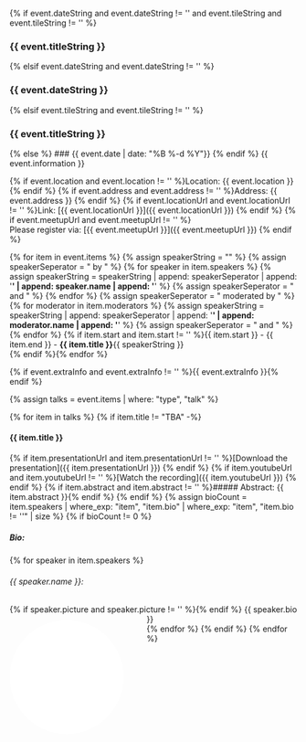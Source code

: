 {% if event.dateString and event.dateString != '' and event.tileString and event.tileString != '' %}
<h3 id="{{ event.dateString | replace: " ", "-" | downcase }}">{{ event.titleString }}</h3>
{% elsif event.dateString and event.dateString != '' %}
<h3 id="{{ event.dateString | replace: " ", "-" | downcase }}">{{ event.dateString }}</h3>
{% elsif event.tileString and event.tileString != '' %}
<h3 id="{{ event.date | date: "%B %-d %Y" | replace: " ", "-" | downcase }}">{{ event.titleString }}</h3>
{% else %}
### {{ event.date | date: "%B %-d %Y"}}
{% endif %}
{{ event.information }}  

{% if event.location and event.location != '' %}Location: {{ event.location }}  {% endif %}
{% if event.address and event.address != '' %}Address: {{ event.address }}  {% endif %}
{% if event.locationUrl and event.locationUrl != '' %}Link: [{{ event.locationUrl }}]({{ event.locationUrl }})  {% endif %}
{% if event.meetupUrl and event.meetupUrl != '' %}  
Please register via: [{{ event.meetupUrl }}]({{ event.meetupUrl }})  {% endif %}

{% for item in event.items %}
  {% assign speakerString = "" %}
  {% assign speakerSeperator = " by " %}
  {% for speaker in item.speakers %}
    {% assign speakerString = speakerString | append: speakerSeperator | append: '<strong>' | append: speaker.name | append: '</strong>' %}
    {% assign speakerSeperator = " and " %}
  {% endfor %}
  {% assign speakerSeperator = " moderated by " %}
  {% for moderator in item.moderators %}
    {% assign speakerString = speakerString | append: speakerSeperator | append: '<strong>' | append: moderator.name | append: '</strong>' %}
    {% assign speakerSeperator = " and " %}
  {% endfor %}
{% if item.start and item.start != '' %}{{ item.start }} - {{ item.end }} - **{{ item.title }}**{{ speakerString }}  
{% endif %}{% endfor %} 

{% if event.extraInfo and event.extraInfo != '' %}{{ event.extraInfo }}{% endif %}

{% assign talks = event.items | where: "type", "talk" %}  

{% for item in talks %} 
{% if item.title != "TBA" -%}
#### {{ item.title }}
{% if item.presentationUrl and item.presentationUrl != '' %}[Download the presentation]({{ item.presentationUrl }})  {% endif %}
{% if item.youtubeUrl and item.youtubeUrl != '' %}[Watch the recording]({{ item.youtubeUrl }})  {% endif %}
{% if item.abstract and item.abstract != '' %}##### Abstract:
{{ item.abstract }}{% endif %}
{% endif %}
{% assign bioCount = item.speakers | where_exp: "item", "item.bio" | where_exp: "item", "item.bio != ''" | size %}
{% if bioCount != 0 %}
##### Bio:
{% for speaker in item.speakers %}  
###### {{ speaker.name }}: 
<div {% if speaker.picture and speaker.picture != '' %}style="min-height: 210px;"{% endif %} >
{% if speaker.picture and speaker.picture != '' %}<img src="assets/images/speakers/Profile.png" alt="Profile picture {{ speaker.name }}" style="background-image: url(assets/images/speakers/{{ speaker.picture }}); width: 200px; height: 200px; border-radius: 50%; float: left; background-size: cover; margin-right: 40px; margin-top: 10px;">{% endif %}
{{ speaker.bio }}
</div>
{% endfor %} 
{% endif %}
{% endfor %}  
